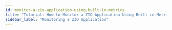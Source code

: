 ```yaml
---
id: monitor-a-zio-application-using-built-in-metrics
title: "Tutorial: How to Monitor a ZIO Application Using Built-in Metrics?"
sidebar_label: "Monitoring a ZIO Application"
---
```


